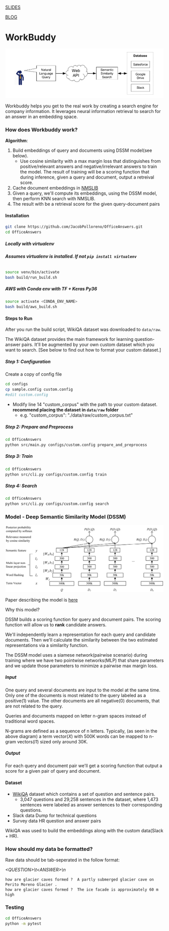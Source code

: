 [SLIDES](https://drive.google.com/open?id=1GZxIdP2MOtHSkg2Qy3kq2UzXu_VVXDwCN1A1epawk7Y) 

[BLOG](https://jacobpolloreno.com/insight-ai-workbuddy.html)

# WorkBuddy

<p align='center'>
<img src='./assets/sys_arch.png'  alt="WorkBuddy System Architecture"/>
</p>

Workbuddy helps you get to the real work by creating a search engine for company information. It leverages neural information retrieval to search for an answer in an embedding space.

### How does Workbuddy work?

**Algorithm**:

1. Build embeddings of query and documents using DSSM model(see below).
	- Use cosine similarity with a max margin loss that distinguishes from positive/relevant answers and negative/irrelevant answers to train the model. The result of training will be a scoring function that during inference, given a query and document, output a retreival score.
2. Cache document embeddings in [NMSLIB](https://nmslib.github.io/nmslib/#)
3. Given a query, we'll compute its embeddings, using the DSSM model, then perform KNN search with NMSLIB.
4. The result with be a retrieval score for the given query-document pairs

#### Installation

```sh
git clone https://github.com/JacobPolloreno/OfficeAnswers.git
cd OfficeAnswers
```

##### Locally with virtualenv
###### **Assumes _virtualenv_ is installed. If not `pip install virtualenv`**

```sh
source venv/bin/activate
bash build/run_build.sh
```

##### AWS with _Conda env_ with TF + Keras Py36

```sh
source activate <CONDA_ENV_NAME>
bash build/aws_build.sh
```

#### Steps to Run
After you run the build script, WikiQA dataset was downloaded to ```data/raw```. 

The WikiQA dataset provides the main framework for learning question-answer pairs. It'll be augmented by your own custom dataset which you want to search. [See below to find out how to format your custom dataset.] 


##### Step 1: Configuration

Create a copy of config file
```sh
cd configs
cp sample.config custom.config
#edit custom.config
```
* Modify line 14 "custom_corpus" with the path to your custom dataset. **recommend placing the dataset in ```data/raw``` folder**
	- e.g. "custom_corpus": "./data/raw/custom_corpus.txt"

##### Step 2: Prepare and Preprocess
```sh
cd OfficeAnswers
python src/main.py configs/custom.config prepare_and_preprocess
```

##### Step 3: Train
```sh
cd OfficeAnswers
python src/cli.py configs/custom.config train
```

##### Step 4: Search
```sh
cd OfficeAnswers
python src/cli.py configs/custom.config search
```

### Model - Deep Semantic Similarity Model (DSSM)
<p align='center'>
<img src='./assets/dssm.png'  alt="DSSM Architecture"/>
</p>

Paper describing the model is [here](https://posenhuang.github.io/papers/cikm2013_DSSM_fullversion.pdf)

Why this model?

DSSM builds a scoring function for query and document pairs. The scoring function will allow us to **rank** candidate answers.

We'll independently learn a representation for each query and candidate documents. Then we'll calculate the similarity between the two estimated representations via a similarity function.

The DSSM model uses a siamese network(pairwise scenario) during training where we have two pointwise networks(MLP) that share parameters and we update those parameters to minimize a pairwise max margin loss.

##### Input

One query and several documents are input to the model at the same time. Only one of the documents is most related to the query labeled as a positive(1) value. The other documents are all negative(0) documents, that are not related to the query.

Queries and documents mapped on letter n-gram spaces instead of traditional word spaces.

N-grams are defined as a sequence of n letters. Typically, (as seen in the above diagram) a term vector(_X_) with 500K words can be mapped to n-gram vectors(_l1_) sized only around 30K.

##### Output

For each query and document pair we'll get a scoring function that output a score for a given pair of query and document.


#### Dataset
- [WikiQA](https://www.microsoft.com/en-us/download/details.aspx?id=52419) dataset which contains a set of question and sentence pairs.
	-  3,047 questions and 29,258 sentences in the dataset, where 1,473 sentences were labeled as answer sentences to their corresponding questions. 
- Slack data Dump for technical questions
- Survey data HR question and answer pairs

WikiQA was used to build the embeddings along with the custom data(Slack + HR).
### How should my data be formatted?
Raw data should be tab-seperated in the follow format:

_<QUESTION\>\t<ANSWER\>\n_
	
```
how are glacier caves formed ?	A partly submerged glacier cave on Perito Moreno Glacier .
how are glacier caves formed ?	The ice facade is approximately 60 m high
```
### Testing
```sh
cd OfficeAnswers
python -m pytest
```
